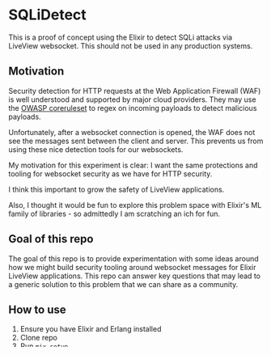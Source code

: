 # SQLiDetect

This is a proof of concept using the Elixir to detect SQLi attacks via LiveView
websocket. This should not be used in any production systems.

## Motivation

Security detection for HTTP requests at the Web Application Firewall (WAF) is
well understood and supported by major cloud providers. They may use the
[OWASP coreruleset](https://github.com/coreruleset/coreruleset) to regex on
incoming payloads to detect malicious payloads.

Unfortunately, after a websocket connection is opened, the WAF does not see
the messages sent between the client and server. This prevents us from using
these nice detection tools for our websockets.

My motivation for this experiment is clear: I want the same protections and
tooling for websocket security as we have for HTTP security.

I think this important to grow the safety of LiveView applications.

Also, I thought it would be fun to explore this problem space with Elixir's
ML family of libraries - so admittedly I am scratching an ich for fun.

## Goal of this repo

The goal of this repo is to provide experimentation with some ideas around how
we might build security tooling around websocket messages for Elixir LiveView
applications. This repo can answer key questions that may lead to a generic
solution to this problem that we can share as a community.

## How to use

1. Ensure you have Elixir and Erlang installed
1. Clone repo
1. Run `mix setup`
1. Run `iex -S mix phx.server`
1. Navigate to http://locahost:4000/overview
1. Test both SQLi and normal input

## High level implementation

This works by providing an Nx serving of a [DistilBERT model trained for SQLi detection](https://huggingface.co/cybersectony/sql-injection-attack-detection-distilbert).
Secondly, we have a LiveView hook (not a JS hook, but a server side
hook) that is ran for every handle event and checks the user params for SQLi.
In this example we configure this in `live_session`'s `on_mount` option, so that
any LiveView added to that live session will get SQLi detections out of the box.

This is a complete experiment and not all implementation details are going to
be ideal. I'd like a way to improve these and I am open to collaboration.
